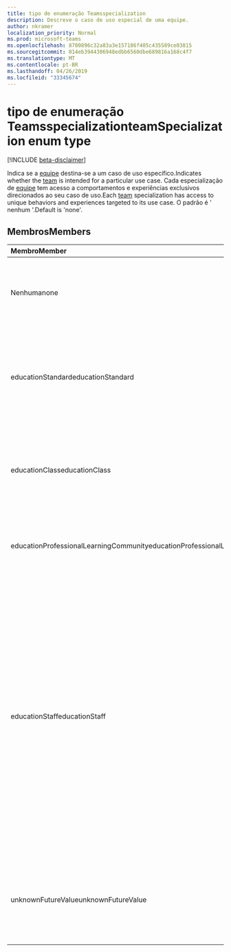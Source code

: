 ```yaml
---
title: tipo de enumeração Teamsspecialization
description: Descreve o caso de uso especial de uma equipe.
author: nkramer
localization_priority: Normal
ms.prod: microsoft-teams
ms.openlocfilehash: 8700896c32a83a3e157186f405c435589ce03815
ms.sourcegitcommit: 014eb3944306948edbb6560dbe689816a168c4f7
ms.translationtype: MT
ms.contentlocale: pt-BR
ms.lasthandoff: 04/26/2019
ms.locfileid: "33345674"
---
```

# <a name="teamspecialization-enum-type"></a><span data-ttu-id="cd0dc-103">tipo de enumeração Teamsspecialization</span><span class="sxs-lookup"><span data-stu-id="cd0dc-103">teamSpecialization enum type</span></span>

[!INCLUDE [beta-disclaimer](../../includes/beta-disclaimer.md)]

<span data-ttu-id="cd0dc-104">Indica se a [equipe](../resources/team.md) destina-se a um caso de uso específico.</span><span class="sxs-lookup"><span data-stu-id="cd0dc-104">Indicates whether the [team](../resources/team.md) is intended for a particular use case.</span></span> <span data-ttu-id="cd0dc-105">Cada especialização de [equipe](../resources/team.md) tem acesso a comportamentos e experiências exclusivos direcionados ao seu caso de uso.</span><span class="sxs-lookup"><span data-stu-id="cd0dc-105">Each [team](../resources/team.md) specialization has access to unique behaviors and experiences targeted to its use case.</span></span> <span data-ttu-id="cd0dc-106">O padrão é ' nenhum '.</span><span class="sxs-lookup"><span data-stu-id="cd0dc-106">Default is 'none'.</span></span>

## <a name="members"></a><span data-ttu-id="cd0dc-107">Membros</span><span class="sxs-lookup"><span data-stu-id="cd0dc-107">Members</span></span>

| <span data-ttu-id="cd0dc-108">Membro</span><span class="sxs-lookup"><span data-stu-id="cd0dc-108">Member</span></span>             | <span data-ttu-id="cd0dc-109">Valor</span><span class="sxs-lookup"><span data-stu-id="cd0dc-109">Value</span></span> | <span data-ttu-id="cd0dc-110">Descrição</span><span class="sxs-lookup"><span data-stu-id="cd0dc-110">Description</span></span>                                                                |
| :----------------- | :---- | :------------------------------------------------------------------------- |
| <span data-ttu-id="cd0dc-111">Nenhuma</span><span class="sxs-lookup"><span data-stu-id="cd0dc-111">none</span></span>               | <span data-ttu-id="cd0dc-112">,0</span><span class="sxs-lookup"><span data-stu-id="cd0dc-112">0</span></span>     | <span data-ttu-id="cd0dc-113">O tipo padrão para uma equipe que oferece a experiência de equipe padrão.</span><span class="sxs-lookup"><span data-stu-id="cd0dc-113">Default type for a team which gives the standard team experience.</span></span>          |
| <span data-ttu-id="cd0dc-114">educationStandard</span><span class="sxs-lookup"><span data-stu-id="cd0dc-114">educationStandard</span></span>  | <span data-ttu-id="cd0dc-115">1 </span><span class="sxs-lookup"><span data-stu-id="cd0dc-115">1</span></span>     | <span data-ttu-id="cd0dc-116">Equipe criada por um usuário educacional.</span><span class="sxs-lookup"><span data-stu-id="cd0dc-116">Team created by an education user.</span></span> <span data-ttu-id="cd0dc-117">Todas as equipes criadas pelo usuário educacional são do tipo edu.</span><span class="sxs-lookup"><span data-stu-id="cd0dc-117">All teams created by education user are of type Edu.</span></span> |
| <span data-ttu-id="cd0dc-118">educationClass</span><span class="sxs-lookup"><span data-stu-id="cd0dc-118">educationClass</span></span>     | <span data-ttu-id="cd0dc-119">2 </span><span class="sxs-lookup"><span data-stu-id="cd0dc-119">2</span></span>     | <span data-ttu-id="cd0dc-120">Experiência de equipe otimizada para uma aula.</span><span class="sxs-lookup"><span data-stu-id="cd0dc-120">Team experience optimized for a class.</span></span> <span data-ttu-id="cd0dc-121">Isso habilita a segmentação de recursos no O365.</span><span class="sxs-lookup"><span data-stu-id="cd0dc-121">This enables segmentation of features across O365.</span></span> |
| <span data-ttu-id="cd0dc-122">educationProfessionalLearningCommunity</span><span class="sxs-lookup"><span data-stu-id="cd0dc-122">educationProfessionalLearningCommunity</span></span> | <span data-ttu-id="cd0dc-123">3 </span><span class="sxs-lookup"><span data-stu-id="cd0dc-123">3</span></span> | <span data-ttu-id="cd0dc-124">Experiência de equipe otimizada para um PLC.</span><span class="sxs-lookup"><span data-stu-id="cd0dc-124">Team experience optimized for a PLC.</span></span> <span data-ttu-id="cd0dc-125">Saiba mais sobre o PLC [aqui](https://en.wikipedia.org/wiki/Professional_learning_community).</span><span class="sxs-lookup"><span data-stu-id="cd0dc-125">Learn more about PLC [here](https://en.wikipedia.org/wiki/Professional_learning_community).</span></span> |
| <span data-ttu-id="cd0dc-126">educationStaff</span><span class="sxs-lookup"><span data-stu-id="cd0dc-126">educationStaff</span></span>     | <span data-ttu-id="cd0dc-127">4 </span><span class="sxs-lookup"><span data-stu-id="cd0dc-127">4</span></span>     |  <span data-ttu-id="cd0dc-128">Tipo de equipe para uma experiência otimizada para a equipe em uma organização, onde o líder da equipe, como o principal, é o administrador e os professores são membros de uma equipe que vem com um bloco de anotações especializado.</span><span class="sxs-lookup"><span data-stu-id="cd0dc-128">Team type for an optimized experience for staff in an organization, where a staff leader, like a principal, is the admin and teachers are members in a team that comes with a specialized notebook.</span></span> <span data-ttu-id="cd0dc-129">Para obter mais detalhes, consulte [bloco de anotações de equipe do OneNote para educação](https://www.onenote.com/staffnotebookedu).</span><span class="sxs-lookup"><span data-stu-id="cd0dc-129">For more details, see [OneNote staff notebook for education](https://www.onenote.com/staffnotebookedu).</span></span> |
| <span data-ttu-id="cd0dc-130">unknownFutureValue</span><span class="sxs-lookup"><span data-stu-id="cd0dc-130">unknownFutureValue</span></span> | <span data-ttu-id="cd0dc-131">7 </span><span class="sxs-lookup"><span data-stu-id="cd0dc-131">7</span></span>     | <span data-ttu-id="cd0dc-132">O valor de sentinela reservado como um espaço reservado para expansão futura da enumeração.</span><span class="sxs-lookup"><span data-stu-id="cd0dc-132">Sentinel value reserved as a placeholder for future expansion of the enum.</span></span> |
